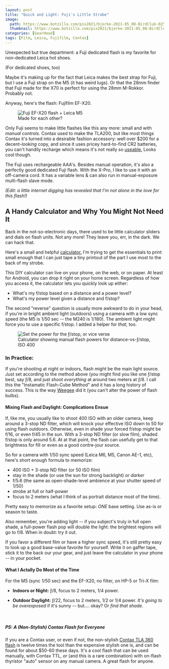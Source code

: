 ```yaml
---
layout: post
title: "Quick and Light: Fuji's Little Strobe"
image:
  path: https://www.botzilla.com/pix2021/bjorke-2021-05_08-BirdClub-025.jpg
  thumbnail: https://www.botzilla.com/pix2021/bjorke-2021-05_08-BirdClub-025.jpg
categories: [GearHead]
tags: [Film, Leica, Fujifilm, Contax]
---
```


<!-- Visitor above the bird feeders. -->

Unexpected but true department: a Fuji dedicated flash is my favorite for non-dedicated Leica hot shoes.

(For dedicated shoes, too)

<!--more-->

Maybe it's making up for the fact that Leica makes the best strap for Fuji, but I use a Fuji strap on the M5 (it has weird lugs). Or that the 28mm finder that Fuji made for the X70 is perfect for using the 28mm M-Rokkor. Probably not.

Anyway, here's the flash: Fujifilm EF-X20.

<figure class="align-center">
<img alt="Fuji EF-X20 flash + Leica M5" src="https://www.botzilla.com/pix2021/rps20210513_151901_806.jpg">
<figcaption>Made for each other?</figcaption>
</figure>

Only Fuji seems to make little flashes like this any more: small and with _manual controls._ Contax used to make the TLA200, but like most things Contax it's turned into a desirable fashion accessory: well over $200 for a decent-<i>looking</i> copy, and since it uses pricey hard-to-find CR2 batteries, you can't handily recharge which means it's not really so <a href="#TLA">useable.</a> Looks cool though.

The Fuji uses rechargeable AAA's. Besides manual operation, it's also a perfectly good dedicated Fuji flash. With the X-Pro, I like to use it with an off-camera cord. It has a variable lens & can also run in manual-exposure multi-flash slave mode.

_(Edit: a little internet digging has revealed that I'm not alone in the love for this flash!)_

## A Handy Calculator and Why You Might Not Need It

Back in the not-so-electronic days, there used to be little calculator sliders and dials on flash units. Not any more! They leave you, err, in the dark. We can hack that.

Here's a small and helpful <a href="https://docs.google.com/spreadsheets/d/1sxqd_ZHqzXUJZuiFlLL7VVdgwp3hViXtNEsi47nRxM8/edit?usp=sharing">calculator.</a> I'm trying to get the essentials to print small enough that I can just tape a tiny printout of the part I use most to the back of my strobe.

This DIY calculator can live on your phone, on the web, or on paper. At least for Android, you can drop it right on your home screen. Regardless of how you access it, the calculator lets you quickly look up either:

* What's my f/stop based on a distance and a power level?
* What's my power level given a distance and f/stop?

The second "reverse" question is usually more awkward to do in your head, if you're in bright ambient light (outdoors) using a camera with a low sync speed (the M5 is 1/50 sec -- the M240 is 1/180). The ambient light might force you to use a specific f/stop. I added a helper for _that,_ too.

<figure class="align-center">
<img alt="Set the power for the ƒ/stop, or vice verse" src="https://www.botzilla.com/pix2023/ef-X20-Powersheet.png">
<figcaption>Calculator showing manual flash powers for distance-vs-ƒ/stop, ISO 400</figcaption>
</figure>

### In Practice:

If you're shooting at night or indoors, flash might be the main light source. Just set according to the method above (you might find you like one ƒ/stop best, say ƒ/8, and just shoot _everything_ at around two meters at ƒ/8. I call this the "Instamatic Flash-Cube Method" and it has a long history of success. This is the way <a href="https://www.icp.org/browse/archive/constituents/weegee?all/all/all/all/0">Weegee</a> did it (you can't alter the power of flash bulbs).

#### Mixing Flash and Daylight: Complications Ensue

If, like me, you usually like to shoot 400 ISO with an older camera, keep around a 3-stop ND filter, which will knock your effective ISO down to 50 for using flash outdoors. Otherwise, even in shade your forced f/stop might be f/16, or even f/45 in the sun. With a 3-stop ND filter (or slow film), shaded f/stop is only around 5.6. At at that point, the flash can usefully get to that brightness for fill or even as a good contre-jour source.

So for a camera with 1/50 sync speed (Leica M6, M5, Canon AE-1, etc), here's short enough formula to memorize:

* 400 ISO + 3-stop ND filter (or 50 ISO film)
* stay in the shade (or use the sun for strong backlight) _or darker_
* f/5.6 (the same as open-shade-level ambience at your shutter speed of 1/50)
* strobe at full or half-power
* focus to 2 meters (what I think of as portrait distance most of the time).

Pretty easy to memorize as a favorite setup: _ONE_ base setting. Use as-is or season to taste.

Also remember, you're adding light -- if you subject's truly in full open shade, a full-power flash pop will double the light: the brightest regions will go to f/8. When in doubt: try it out.

If you favor a different film or have a higher sync speed, it's still pretty easy to look up a good base-value favorite for yourself. Write it on gaffer tape, stick it to the back our your gear, and just leave the calculator in your phone -- in your pocket.

#### What I Actally Do Most of the Time

For the M5 (sync 1/50 sec) and the EF-X20, no filter, on HP-5 or Tri-X film:

* **Indoors or Night:** ƒ/8, focus to 2 meters, 1/4 power.

* **Outdoor Daylight:** ƒ/22, focus to 2 meters, 1/2 or 1/4 power. _It's going to be overexposed_ if it's sunny -- but.... okay? Or _find that shade._

&nbsp;

<h5><a name="TLA"></a>PS: A (Non-Stylish) Contax Flash for Everyone</h5>

If you are a Contax user, or even if not, the non-stylish <a href="https://www.mir.com.my/rb/photography/hardwares/classics/contax/shared/flash/index1.htm">Contax TLA 360 flash</a> is twelve times the tool than the expensive stylish one is, and can be found for about $50-60 these days. It's a cool flash that can be used manually, with Contax TTL, _or_ (and this is a rare combination) with on-flash thyristor "auto" sensor on any manual camera. A great flash for anyone.
